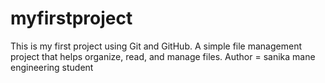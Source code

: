# myfirstproject
This is my first project using Git and GitHub. A simple file management project that helps organize, read, and manage files.
Author = sanika mane engineering student
